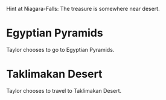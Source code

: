 
Hint at Niagara-Falls:
The treasure is somewhere near desert.

# Egyptian Pyramids
Taylor chooses to go to Egyptian Pyramids.

# Taklimakan Desert
Taylor chooses to travel to Taklimakan Desert.
